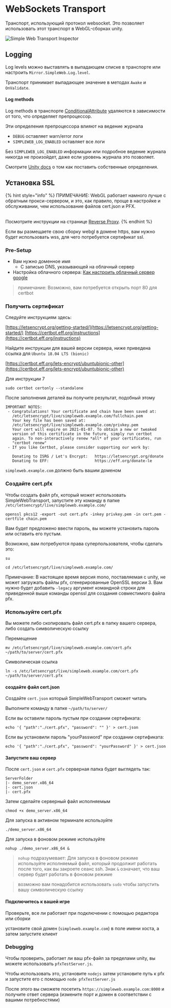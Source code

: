 # WebSockets Transport

Транспорт, использующий протокол websocket. Это позволяет использовать этот транспорт в WebGL-сборках unity.

![Simple Web Transport Inspector](<../../../.gitbook/assets/image (1) (1) (1).png>)

## Logging <a href="#logging" id="logging"></a>

Log levels можно выставлять в выпадающем списке в транспорте или настроить `Mirror.SimpleWeb.Log.level`.

Транспорт принимает выпадающее значение в  методах `Awake` и `OnValidate`.

#### Log methods <a href="#log-methods" id="log-methods"></a>

Log methods в транспорте [ConditionalAttribute](https://docs.microsoft.com/en-us/dotnet/api/system.diagnostics.conditionalattribute?view=netstandard-2.0) удаляются в зависимости от того, что определяет препроцессор.

Эти определения препроцессора влияют на ведение журнала

* `DEBUG` оставляет warn/error логи
* `SIMPLEWEB_LOG_ENABLED` оставляет все логи

Без `SIMPLEWEB_LOG_ENABLED` информации или подробное ведение журнала никогда не произойдет, даже если уровень журнала это позволяет.

Смотрите [Unity docs](https://docs.unity3d.com/Manual/PlatformDependentCompilation.html) о том как поставить собственные определения.

## Установка SSL

{% hint style="info" %}
ПРИМЕЧАНИЕ: WebGL работает намного лучше с обратным прокси-сервером, и это, как правило, проще в настройке и обслуживании, чем использование файлов cert.json и PFX.

\
Посмотрите инструкции на странице [Reverse Proxy](reverse-proxy.md).
{% endhint %}

Если вы размещаете свою сборку webgl в домене https, вам нужно будет использовать wss, для чего потребуется сертификат ssl.

### Pre-Setup

* Вам нужно доменное имя
  * С записью DNS, указывающей на облачный сервер
* Настройка облачного сервера: [Как настроить облачный сервер google](https://mirror-networking.com/docs/Articles/Guides/DevServer/gcloud/index.html)

> примечание: Возможно, вам потребуется открыть порт 80 для certbot

### Получить сертификат

Следуйте инструкциям здесь:

[https://letsencrypt.org/getting-started/](https://letsencrypt.org/getting-started/) [https://certbot.eff.org/instructions](https://certbot.eff.org/instructions)

Найдите инструкции для вашей версии сервера, ниже приведена ссылка для `Ubuntu 18.04 LTS (bionic)`

[https://certbot.eff.org/lets-encrypt/ubuntubionic-other](https://certbot.eff.org/lets-encrypt/ubuntubionic-other)

Для инструкции 7

```
sudo certbot certonly --standalone
```

После заполнения деталей вы получите результат, подобный этому

```
IMPORTANT NOTES:
 - Congratulations! Your certificate and chain have been saved at:
   /etc/letsencrypt/live/simpleweb.example.com/fullchain.pem
   Your key file has been saved at:
   /etc/letsencrypt/live/simpleweb.example.com/privkey.pem
   Your cert will expire on 2021-01-07. To obtain a new or tweaked
   version of this certificate in the future, simply run certbot
   again. To non-interactively renew *all* of your certificates, run
   "certbot renew"
 - If you like Certbot, please consider supporting our work by:

   Donating to ISRG / Let's Encrypt:   https://letsencrypt.org/donate
   Donating to EFF:                    https://eff.org/donate-le
```

`simpleweb.example.com` должно быть вашим доменом

### Создайте cert.pfx

Чтобы создать файл pfx, который может использовать SimpleWebTransport, запустите эту команду в папке `/etc/letsencrypt/live/simpleweb.example.com/`

```
openssl pkcs12 -export -out cert.pfx -inkey privkey.pem -in cert.pem -certfile chain.pem
```

Вам будет предложено ввести пароль, вы можете установить пароль или оставить его пустым.

Возможно, вам потребуются права суперпользователя, чтобы сделать это:

```
su

cd /etc/letsencrypt/live/simpleweb.example.com/
```

Примечание: В настоящее время версия mono, поставляемая с unity, не может загружать файлы pfx, сгенерированные OpenSSL версии 3. Вам нужно будет добавить `-legacy` аргумент командной строки для приведенной выше команды openssl для создания совместимого файла pfx.

### Используйте cert.pfx

Вы можете либо скопировать файл cert.pfx в папку вашего сервера, либо создать символическую ссылку

Перемещение

```
mv /etc/letsencrypt/live/simpleweb.example.com/cert.pfx ~/path/to/server/cert.pfx
```

Символическая ссылка

```
ln -s /etc/letsencrypt/live/simpleweb.example.com/cert.pfx ~/path/to/server/cert.pfx
```

#### создайте файл cert.json

Создайте `cert.json` который SimpleWebTransport сможет читать

Выполните команду в папке `~/path/to/server/`

Если вы оставили пароль пустым при создании сертификата:

```
echo '{ "path":"./cert.pfx", "password": "" }' > cert.json
```

Если вы установили пароль "yourPassword" при создании сертификата:

```
echo '{ "path":"./cert.pfx", "password": "yourPassword" }' > cert.json
```

#### Запустите ваш сервер

После `cert.json` и `cert.pfx` серверная папка будет выглядеть так:

```
ServerFolder
|- demo_server.x86_64
|- cert.json
|- cert.pfx
```

Затем сделайте серверный файл исполняемым

```
chmod +x demo_server.x86_64
```

Для запуска в активном терминале используйте

```
./demo_server.x86_64
```

Для запуска в фоновом режиме используйте

```
nohup ./demo_server.x86_64 &
```

> `nohup` подразумевает: Для запуска в фоновом режиме используйте исполняемый файл, который продолжит работать после того, как вы закроете сеанс ssh. Знак `&` означает, что ваш сервер будет работать в фоновом режиме

> возможно вам понадобится использовать `sudo` чтобы запустить вашу символическую ссылку

#### Подключитесь к вашей игре

Проверьте, все ли работает при подключении с помощью редактора или сборки

установите свой домен (`simpleweb.example.com`) в поле имени хоста, а затем запустите клиент

### Debugging

Чтобы проверить, работает ли ваш pfx-файл за пределами unity, вы можете использовать `pfxTestServer.js`.

Чтобы использовать это, установите `nodejs` затем установите путь к pfx и запустите его с помощью `node pfxTestServer.js`

После этого вы сможете посетить `https://simpleweb.example.com:8000` и получите ответ сервера (измените порт и домен в соответствии с вашими потребностями)
